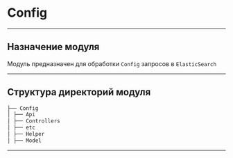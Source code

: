 # Config

---

## Назначение модуля
Модуль предназначен для обработки `Config` запросов в `ElasticSearch`

---

## Структура директорий модуля

```bash
├── Config
│ ├── Api
│ ├── Controllers
│ ├── etc
│ ├── Helper
│ ├── Model
```

---
